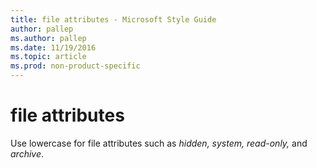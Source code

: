 ```yaml
---
title: file attributes - Microsoft Style Guide
author: pallep
ms.author: pallep
ms.date: 11/19/2016
ms.topic: article
ms.prod: non-product-specific
---
```


# file attributes

Use lowercase for file attributes such as *hidden,* *system,* *read-only,* and *archive*.
